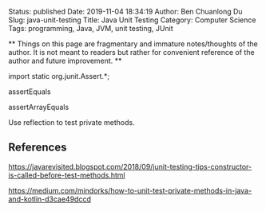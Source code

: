 Status: published
Date: 2019-11-04 18:34:19
Author: Ben Chuanlong Du
Slug: java-unit-testing
Title: Java Unit Testing
Category: Computer Science
Tags: programming, Java, JVM, unit testing, JUnit

**
Things on this page are
fragmentary and immature notes/thoughts of the author.
It is not meant to readers
but rather for convenient reference of the author and future improvement.
**


import static org.junit.Assert.*;

assertEquals

assertArrayEquals


Use reflection to test private methods.


## References

https://javarevisited.blogspot.com/2018/09/junit-testing-tips-constructor-is-called-before-test-methods.html

https://medium.com/mindorks/how-to-unit-test-private-methods-in-java-and-kotlin-d3cae49dccd
